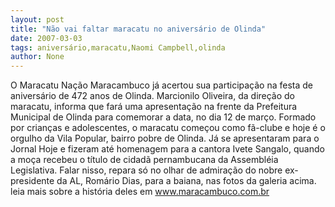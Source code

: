 ```yaml
---
layout: post
title: "Não vai faltar maracatu no aniversário de Olinda"
date: 2007-03-03
tags: aniversário,maracatu,Naomi Campbell,olinda
author: None
---
```

O Maracatu Nação Maracambuco já acertou sua participação na festa de aniversário de 472 anos de Olinda.
Marcionilo Oliveira, da direção do maracatu, informa que fará uma apresentação na frente da Prefeitura Municipal de Olinda para comemorar a data, no dia 12 de março.
Formado por crianças e adolescentes, o maracatu começou como fã-clube e hoje é o orgulho da Vila Popular, bairro pobre de Olinda. 
Já se apresentaram para o Jornal Hoje e fizeram até homenagem para a cantora Ivete Sangalo, quando a moça recebeu o título de cidadã pernambucana da Assembléia Legislativa. Falar nisso, repara só no olhar de admiração do nobre ex-presidente da AL, Romário Dias, para a baiana, nas fotos da galeria acima.
leia mais sobre a história deles em www.maracambuco.com.br 
